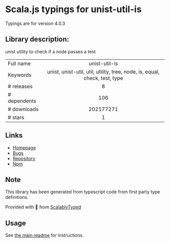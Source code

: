 
# Scala.js typings for unist-util-is

Typings are for version 4.0.3

## Library description:
unist utility to check if a node passes a test

|                    |                 |
| ------------------ | :-------------: |
| Full name          | unist-util-is |
| Keywords           | unist, unist-util, util, utility, tree, node, is, equal, check, test, type |
| # releases         | 8 |
| # dependents       | 106 |
| # downloads        | 202177271 |
| # stars            | 1 |

## Links
- [Homepage](https://github.com/syntax-tree/unist-util-is#readme)
- [Bugs](https://github.com/syntax-tree/unist-util-is/issues)
- [Repository](https://github.com/syntax-tree/unist-util-is)
- [Npm](https://www.npmjs.com/package/unist-util-is)
    


## Note
This library has been generated from typescript code from first party type definitions.

Provided with :purple_heart: from [ScalablyTyped](https://github.com/oyvindberg/ScalablyTyped)

## Usage
See [the main readme](../../readme.md) for instructions.


